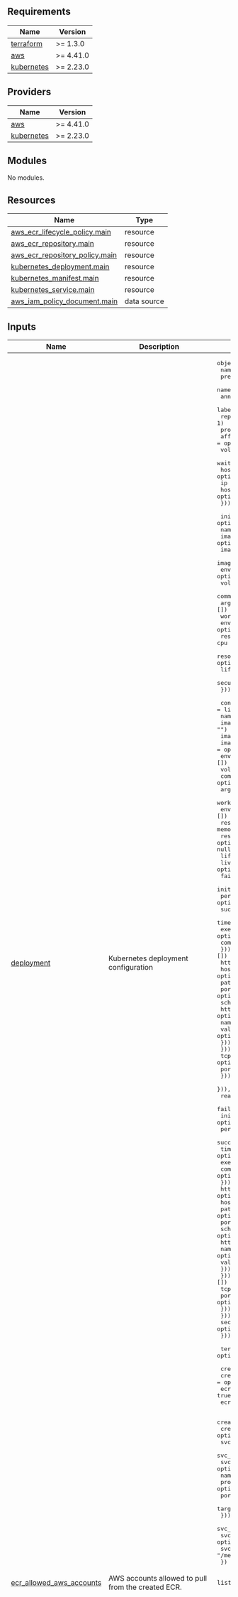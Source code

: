 <!-- BEGIN_TF_DOCS -->
## Requirements

| Name | Version |
|------|---------|
| <a name="requirement_terraform"></a> [terraform](#requirement\_terraform) | >= 1.3.0 |
| <a name="requirement_aws"></a> [aws](#requirement\_aws) | >= 4.41.0 |
| <a name="requirement_kubernetes"></a> [kubernetes](#requirement\_kubernetes) | >= 2.23.0 |

## Providers

| Name | Version |
|------|---------|
| <a name="provider_aws"></a> [aws](#provider\_aws) | >= 4.41.0 |
| <a name="provider_kubernetes"></a> [kubernetes](#provider\_kubernetes) | >= 2.23.0 |

## Modules

No modules.

## Resources

| Name | Type |
|------|------|
| [aws_ecr_lifecycle_policy.main](https://registry.terraform.io/providers/hashicorp/aws/latest/docs/resources/ecr_lifecycle_policy) | resource |
| [aws_ecr_repository.main](https://registry.terraform.io/providers/hashicorp/aws/latest/docs/resources/ecr_repository) | resource |
| [aws_ecr_repository_policy.main](https://registry.terraform.io/providers/hashicorp/aws/latest/docs/resources/ecr_repository_policy) | resource |
| [kubernetes_deployment.main](https://registry.terraform.io/providers/hashicorp/kubernetes/latest/docs/resources/deployment) | resource |
| [kubernetes_manifest.main](https://registry.terraform.io/providers/hashicorp/kubernetes/latest/docs/resources/manifest) | resource |
| [kubernetes_service.main](https://registry.terraform.io/providers/hashicorp/kubernetes/latest/docs/resources/service) | resource |
| [aws_iam_policy_document.main](https://registry.terraform.io/providers/hashicorp/aws/latest/docs/data-sources/iam_policy_document) | data source |

## Inputs

| Name | Description | Type | Default | Required |
|------|-------------|------|---------|:--------:|
| <a name="input_deployment"></a> [deployment](#input\_deployment) | Kubernetes deployment configuration | <pre>object({<br/>    name                      = string<br/>    prefix                    = optional(string)<br/>    namespace                 = string<br/>    annotations               = optional(map(string), {})<br/>    labels                    = optional(map(string), {})<br/>    replicas                  = optional(number, 1)<br/>    progress_deadline_seconds = optional(number, 600)<br/>    affinity                  = optional(list(map(any)), [])<br/>    volumes                   = optional(any, [])<br/>    wait_for_rollout          = optional(bool, false)<br/>    host_aliases = optional(list(object({<br/>      ip        = optional(string, "")<br/>      hostnames = optional(list(string), [])<br/>    })), [])<br/><br/>    init_container = optional(list(object({<br/>      name              = string<br/>      image_repository  = optional(string, "")<br/>      image_tag         = optional(string, "")<br/>      image_pull_policy = optional(string, "IfNotPresent")<br/>      env_from          = optional(any, [])<br/>      volume_mount      = optional(list(map(any)), [])<br/>      command           = optional(list(string), [])<br/>      args              = optional(list(string), [])<br/>      working_dir       = optional(string)<br/>      env               = optional(list(map(any)), [])<br/>      resource_limits   = optional(object({ cpu = optional(string), memory = optional(string) }), null)<br/>      resource_requests = optional(object({ cpu = optional(string), memory = optional(string) }), null)<br/>      lifecycle         = optional(any, [])<br/>      security_context  = optional(any, [])<br/>    })), [])<br/><br/>    containers = list(object({<br/>      name              = string<br/>      image_tag         = optional(string, "")<br/>      image_repository  = optional(string, "")<br/>      image_pull_policy = optional(string, "IfNotPresent")<br/>      env_from          = optional(any, [])<br/>      volume_mount      = optional(list(map(any)), [])<br/>      command           = optional(list(string), [])<br/>      args              = optional(list(string), [])<br/>      working_dir       = optional(string)<br/>      env               = optional(list(map(any)), [])<br/>      resource_limits   = optional(object({ cpu = optional(string), memory = optional(string) }), null)<br/>      resource_requests = optional(object({ cpu = optional(string), memory = optional(string) }), null)<br/>      lifecycle         = optional(any, [])<br/>      liveness_probe = optional(list(object({<br/>        failure_threshold     = optional(number)<br/>        initial_delay_seconds = optional(number)<br/>        period_seconds        = optional(number)<br/>        success_threshold     = optional(number)<br/>        timeout_seconds       = optional(number)<br/>        exec = optional(list(object({<br/>          command = optional(list(string))<br/>        })), [])<br/>        http_get = optional(list(object({<br/>          host   = optional(string)<br/>          path   = optional(string)<br/>          port   = optional(number)<br/>          scheme = optional(string)<br/>          http_header = optional(list(object({<br/>            name  = optional(string)<br/>            value = optional(string)<br/>          })), [])<br/>        })), [])<br/>        tcp_socket = optional(list(object({<br/>          port = optional(number)<br/>        })), [])<br/>      })), [])<br/>      readiness_probe = optional(list(object({<br/>        failure_threshold     = optional(number)<br/>        initial_delay_seconds = optional(number)<br/>        period_seconds        = optional(number)<br/>        success_threshold     = optional(number)<br/>        timeout_seconds       = optional(number)<br/>        exec = optional(list(object({<br/>          command = optional(list(string))<br/>        })), [])<br/>        http_get = optional(list(object({<br/>          host   = optional(string)<br/>          path   = optional(string)<br/>          port   = optional(number)<br/>          scheme = optional(string)<br/>          http_header = optional(list(object({<br/>            name  = optional(string)<br/>            value = optional(string)<br/>          })), [])<br/>        })), [])<br/>        tcp_socket = optional(list(object({<br/>          port = optional(number)<br/>        })), [])<br/>      })), [])<br/>      security_context = optional(any, [])<br/>    }))<br/><br/>    termination_grace_period_seconds = optional(number)<br/><br/>    create              = optional(bool, true)<br/>    create_ecr          = optional(bool, false)<br/>    ecr_scan_on_push    = optional(bool, true)<br/>    ecr_encryption_type = optional(string, "KMS")<br/><br/>    create_svc         = optional(bool, true)<br/>    create_svc_monitor = optional(bool, false)<br/>    svc_annotations    = optional(map(any), {})<br/>    svc_labels         = optional(map(string), {})<br/>    svc_ports = optional(list(object({<br/>      name        = optional(string)<br/>      protocol    = optional(string, "TCP")<br/>      port        = optional(number, 80)<br/>      target_port = optional(number)<br/>    })), [{ name = "http" }])<br/>    svc_type                = optional(string, "ClusterIP")<br/>    svc_load_balancer_class = optional(string)<br/>    svc_monitor_path        = optional(string, "/metrics")<br/>  })</pre> | n/a | yes |
| <a name="input_ecr_allowed_aws_accounts"></a> [ecr\_allowed\_aws\_accounts](#input\_ecr\_allowed\_aws\_accounts) | AWS accounts allowed to pull from the created ECR. | `list(string)` | `[]` | no |
| <a name="input_ecr_lifecycle_policy"></a> [ecr\_lifecycle\_policy](#input\_ecr\_lifecycle\_policy) | Sets the lifecycle policy of the ECR. If set `ecr_number_of_images_to_keep` won't work. | `string` | `"{\n  \"rules\": [\n    {\n      \"rulePriority\": 10,\n      \"description\": \"Keep last 50 images (master)\",\n      \"selection\": {\n        \"tagStatus\": \"tagged\",\n        \"tagPatternList\": [\n          \"master-*\",\n        ],\n        \"countType\": \"imageCountMoreThan\",\n        \"countNumber\": 50\n      },\n      \"action\": {\n        \"type\": \"expire\"\n      }\n    },\n    {\n      \"rulePriority\": 11,\n      \"description\": \"Keep last 50 images (main)\",\n      \"selection\": {\n        \"tagStatus\": \"tagged\",\n        \"tagPatternList\": [\n          \"main-*\"\n        ],\n        \"countType\": \"imageCountMoreThan\",\n        \"countNumber\": 50\n      },\n      \"action\": {\n        \"type\": \"expire\"\n      }\n    },\n    {\n      \"rulePriority\": 20,\n      \"description\": \"Keep last 30 images (develop)\",\n      \"selection\": {\n        \"tagStatus\": \"tagged\",\n        \"tagPatternList\": [\n          \"develop-*\"\n        ],\n        \"countType\": \"imageCountMoreThan\",\n        \"countNumber\": 30\n      },\n      \"action\": {\n        \"type\": \"expire\"\n      }\n    },\n    {\n      \"rulePriority\": 30,\n      \"description\": \"Keep last 10 images of the branches images\",\n      \"selection\": {\n        \"tagStatus\": \"any\",\n        \"countType\": \"imageCountMoreThan\",\n        \"countNumber\": 10\n      },\n      \"action\": {\n        \"type\": \"expire\"\n      }\n    }\n  ]\n}\n\n"` | no |
| <a name="input_image_repository"></a> [image\_repository](#input\_image\_repository) | General repository from where to pull container images from. Specific repositories may still be defined on the respective containers. | `string` | `""` | no |
| <a name="input_strategy_rolling_update"></a> [strategy\_rolling\_update](#input\_strategy\_rolling\_update) | Rolling update config params. Present only if type = RollingUpdate. | `list(any)` | `[]` | no |
| <a name="input_strategy_type"></a> [strategy\_type](#input\_strategy\_type) | Type of deployment. Can be 'Recreate' or 'RollingUpdate'. | `string` | `"RollingUpdate"` | no |

## Outputs

| Name | Description |
|------|-------------|
| <a name="output_ecr_repository_url"></a> [ecr\_repository\_url](#output\_ecr\_repository\_url) | The URL of the ECR repository |
<!-- END_TF_DOCS -->
